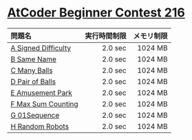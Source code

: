 # [AtCoder Beginner Contest 216](https://atcoder.jp/contests/abc216)

問題名 | 実行時間制限 | メモリ制限
:-- | --: | --:
[A Signed Difficulty](https://atcoder.jp/contests/abc216/tasks/abc216_a) | 2.0 sec | 1024 MB
[B Same Name](https://atcoder.jp/contests/abc216/tasks/abc216_b) | 2.0 sec | 1024 MB
[C Many Balls](https://atcoder.jp/contests/abc216/tasks/abc216_c) | 2.0 sec | 1024 MB
[D Pair of Balls](https://atcoder.jp/contests/abc216/tasks/abc216_d) | 2.0 sec | 1024 MB
[E Amusement Park](https://atcoder.jp/contests/abc216/tasks/abc216_e) | 2.0 sec | 1024 MB
[F Max Sum Counting](https://atcoder.jp/contests/abc216/tasks/abc216_f) | 2.0 sec | 1024 MB
[G 01Sequence](https://atcoder.jp/contests/abc216/tasks/abc216_g) | 2.0 sec | 1024 MB
[H Random Robots](https://atcoder.jp/contests/abc216/tasks/abc216_h) | 2.0 sec | 1024 MB
